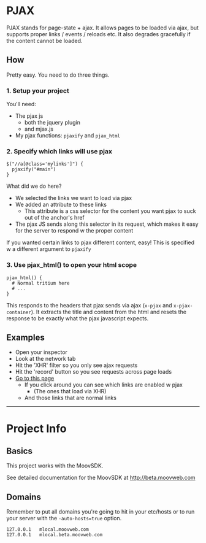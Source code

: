 # PJAX

PJAX stands for page-state + ajax. It allows pages to be loaded via ajax, but supports proper links / events / reloads etc. It also degrades gracefully if the content cannot be loaded.

## How

Pretty easy. You need to do three things.

### 1. Setup your project

You'll need:

- The pjax js
  - both the jquery plugin
  - and mjax.js
- My pjax functions: `pjaxify` and `pjax_html`

### 2. Specify which links will use pjax

    $("//a[@class='mylinks']") {
      pjaxify("#main")
    }

What did we do here? 

- We selected the links we want to load via pjax
- We added an attribute to these links
  - This attribute is a css selector for the content you want pjax to suck out of the anchor's href
- The pjax JS sends along this selector in its request, which makes it easy for the server to respond w the proper content

If you wanted certain links to pjax different content, easy! This is specified w a different argument to `pjaxify`

### 3. Use pjax_html() to open your html scope

    pjax_html() {
      # Normal tritium here
      # ...
    }

This responds to the headers that pjax sends via ajax (`x-pjax` and `x-pjax-container`). It extracts the title and content from the html and resets the response to be exactly what the pjax javascript expects.


## Examples

- Open your inspector
- Look at the network tab
- Hit the 'XHR' filter so you only see ajax requests
- Hit the 'record' button so you see requests across page loads
- [Go to this page](http://sean.moovweb.com.moovapp.com/platform/vision)
  - If you click around you can see which links are enabled w pjax
    - (The ones that load via XHR)
  - And those links that are normal links 


---


# Project Info

## Basics
This project works with the MoovSDK.

See detailed documentation for the MoovSDK at http://beta.moovweb.com

## Domains
Remember to put all domains you're going to hit in your etc/hosts
or to run your server with the `-auto-hosts=true` option.

    127.0.0.1 	mlocal.moovweb.com
    127.0.0.1 	mlocal.beta.moovweb.com
